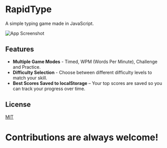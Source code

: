 
# RapidType

A simple typing game made in JavaScript.

![App Screenshot](https://i.ibb.co/WvBWbG0n/Screenshot-2025-02-14-230722.png)


## Features

- **Multiple Game Modes** - Timed, WPM (Words Per Minute), Challenge and Practice.
- **Difficulty Selection** - Choose between different difficulty levels to match your skill.
- **Best Scores Saved to localStorage** – Your top scores are saved so you can track your progress over time.

## License

[MIT](https://github.com/MarcselloDev/RapidType/blob/main/LICENSE)
# Contributions are always welcome!
